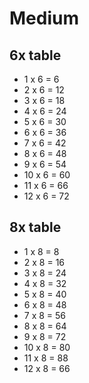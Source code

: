 # Medium

## 6x table

 * 1 x 6 = 6
 * 2 x 6 = 12
 * 3 x 6 = 18
 * 4 x 6 = 24
 * 5 x 6 = 30
 * 6 x 6 = 36
 * 7 x 6 = 42
 * 8 x 6 = 48
 * 9 x 6 = 54
 * 10 x 6 = 60
 * 11 x 6 = 66
 * 12 x 6 = 72

## 8x table

 * 1 x 8 = 8
 * 2 x 8 = 16
 * 3 x 8 = 24
 * 4 x 8 = 32
 * 5 x 8 = 40
 * 6 x 8 = 48
 * 7 x 8 = 56
 * 8 x 8 = 64
 * 9 x 8 = 72
 * 10 x 8 = 80
 * 11 x 8 = 88
 * 12 x 8 = 66
